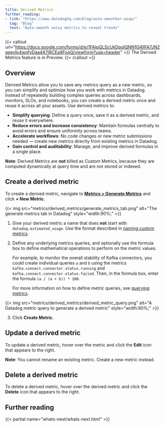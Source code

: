 ```yaml
---
title: Derived Metrics 
further_reading:
- link: "https://www.datadoghq.com/blog/auto-smoother-asap/"
  tag: "Blog"
  text: "Auto-smooth noisy metrics to reveal trends"
---
```


{{< callout url="https://docs.google.com/forms/d/e/1FAIpQLScUkDpqIQNN1G4llFA7JN2qeevIp4wqfyDaa4A7lRCEa9FopQ/viewform?usp=header" >}}
The Derived Metrics feature is in Preview.
{{< /callout >}} 

## Overview

Derived Metrics allow you to save any metrics query as a new metric, so you can simplify and optimize how you work with metrics in Datadog. Instead of repeatedly building complex queries across dashboards, monitors, SLOs, and notebooks, you can create a derived metric once and reuse it across all your assets. Use derived metrics to:

- **Simplify querying**: Define a query once, save it as a derived metric, and reuse it everywhere.
- **Reduce errors and increase consistency**: Maintain formulas centrally to avoid errors and ensure uniformity across teams.
- **Accelerate workflows**: No code changes or new metric submissions needed — create new metrics directly from existing metrics in Datadog.
- **Gain control and auditability**: Manage, and improve derived formulas in a single place.

**Note**: Derived Metrics are **not** billed as Custom Metrics, because they are computed dynamically at query time and are not stored or indexed.

## Create a derived metric

To create a derived metric, navigate to **[Metrics > Generate Metrics][1]** and click **+ New Metric**.

{{< img src="metrics/derived_metrics/generate_metrics_tab.png" alt="The generate metrics tab in Datadog" style="width:90%;" >}}

1. Give your derived metric a name that does **not** start with `datadog.estimated_usage`. Use the format described in [naming custom metrics][2].

2. Define any underlying metrics queries, and optionally use the formula box to define mathematical operations to perform on the metric values. 

   For example, to monitor the overall stability of Kafka connectors, you could create individual queries `a` and `b` using the metrics `kafka.connect.connector.status.running` and `kafka.connect.connector.status.failed`. Then, in the formula box, enter the formula `(a / (a + b)) * 100`.

   For more information on how to define metric queries, see [querying metrics][3].

{{< img src="metrics/derived_metrics/derived_metric_query.png" alt="A Datadog metric query to generate a derived metric" style="width:90%;" >}}

3. Click **Create Metric**.

## Update a derived metric

To update a derived metric, hover over the metric and click the **Edit** icon that appears to the right. 

**Note**: You cannot rename an existing metric. Create a new metric instead.

## Delete a derived metric

To delete a derived metric, hover over the derived metric and click the **Delete** icon that appears to the right. 

## Further reading

{{< partial name="whats-next/whats-next.html" >}}


[1]: https://app.datadoghq.com/metric/generate-metrics
[2]: /metrics/custom_metrics/#naming-custom-metrics
[3]: /metrics/#querying-metrics
